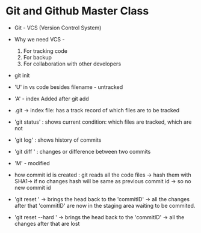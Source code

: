 # Git and Github Master Class

- Git - VCS (Version Control System)
- Why we need VCS - 
  1. For tracking code
  2. For backup
  3. For collaboration with other developers

- git init
- 'U' in vs code besides filename - untracked
- 'A' - index Added after git add <filename>
- .git -> index file: has a track record of which files are to be tracked
- 'git status' : shows current condition: which files are tracked, which are not
- 'git log' : shows history of commits
- 'git diff <commitX>  <commitY>' : changes or difference between two commits
- 'M' - modified
- how commit id is created : git reads all the code files -> hash them with SHA1-> if no changes hash will be same as previous commit id -> so no new commit id

- 'git reset <commitID>' -> brings the head back to the 'commitID' -> all the changes after that 'commitID' are now in the staging area waiting to be commited.

- 'git reset --hard <commitID>' -> brings the head back to the 'commitID' -> all the changes after that are lost